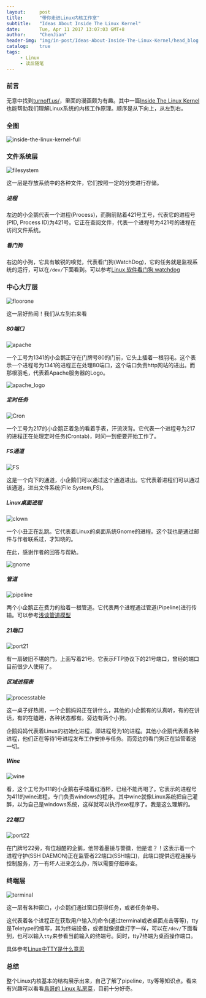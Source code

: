 ```yaml
---
layout:     post
title:      "带你走进Linux内核工作室"
subtitle:   "Ideas About Inside The Linux Kernel"
date:       Tue, Apr 11 2017 13:07:03 GMT+8
author:     "ChenJian"
header-img: "img/in-post/Ideas-About-Inside-The-Linux-Kernel/head_blog.jpg"
catalog:    true
tags:
     - Linux
     - 读后随笔
---
```


### 前言

无意中找到[turnoff.us/](https://turnoff.us/)，里面的漫画颇为有趣。其中一篇[Inside The Linux Kernel](https://turnoff.us/geek/inside-the-linux-kernel/)也能帮助我们理解Linux系统的内核工作原理。顺序是从下向上，从左到右。

### 全图

![inside-the-linux-kernel-full](https://turnoff.us/image/en/inside-the-linux-kernel-full.png)

### 文件系统层

![filesystem](/img/in-post/Ideas-About-Inside-The-Linux-Kernel/filesystem.png)

这一层是存放系统中的各种文件，它们按照一定的分类进行存储。


##### 进程

左边的小企鹅代表一个进程(Process)，而胸前贴着421号工号，代表它的进程号(PID, Process ID)为421号。它正在查阅文件，代表一个进程号为421号的进程在访问文件系统。

##### 看门狗

右边的小狗，它具有敏锐的嗅觉，代表看门狗(WatchDog)，它的任务就是监视系统的运行，可以在`/dev/`下面看到。可以参考[Linux 软件看门狗 watchdog](http://blog.csdn.net/liigo/article/details/9227205)

### 中心大厅层

![floorone](/img/in-post/Ideas-About-Inside-The-Linux-Kernel/floorone.png)

这一层好热闹！我们从左到右来看

##### 80端口

![apache](/img/in-post/Ideas-About-Inside-The-Linux-Kernel/apache.png)

一个工号为1341的小企鹅正守在门牌号80的门前，它头上插着一根羽毛。这个表示一个进程号为1341的进程正在处理80端口，这个端口负责http网站的进出。而那根羽毛，代表着Apache服务器的Logo。

![apache_logo](https://www.apache.org/img/asf_logo.png)

##### 定时任务

![Cron](/img/in-post/Ideas-About-Inside-The-Linux-Kernel/cron.png)

一个工号为217的小企鹅正着急的看着手表，汗流浃背。它代表一个进程号为217的进程正在处理定时任务(Crontab)，时间一到便要开始工作了。

##### FS通道

![FS](/img/in-post/Ideas-About-Inside-The-Linux-Kernel/fs.png)

这是一个向下的通道，小企鹅们可以通过这个通道进出。它代表着进程们可以通过该通道，进出文件系统(File System,FS)。

##### Linux桌面进程

![clown](/img/in-post/Ideas-About-Inside-The-Linux-Kernel/clown.png)

一个小丑正在乱跳。它代表着Linux的桌面系统Gnome的进程。这个我也是通过邮件与作者联系过，才知晓的。

在此，感谢作者的回答与帮助。

![gnome](/img/in-post/Ideas-About-Inside-The-Linux-Kernel/gnome.png)

##### 管道

![pipeline](/img/in-post/Ideas-About-Inside-The-Linux-Kernel/pipeline.png)

两个小企鹅正在费力的抬着一根管道。它代表两个进程通过管道(Pipeline)进行传输。可以参考[浅谈管道模型](http://blog.csdn.net/yanghua_kobe/article/details/7561016)

##### 21端口

![port21](/img/in-post/Ideas-About-Inside-The-Linux-Kernel/port21.png)

有一扇破旧不堪的门，上面写着21号。它表示FTP协议下的21号端口，曾经的端口目前很少人使用了。

##### 区域进程表

![processtable](/img/in-post/Ideas-About-Inside-The-Linux-Kernel/processtable.png)

这一桌子好热闹，一个企鹅妈妈正在讲什么，其他的小企鹅有的认真听，有的在讲话，有的在瞌睡，各种状态都有。旁边有两个小狗。

企鹅妈妈代表着Linux的初始化进程，即进程号为1的进程。其他小企鹅代表着各种进程，他们正在等待1号进程发布工作安排与任务。而旁边的看门狗正在监管着这一切。

##### Wine

![wine](/img/in-post/Ideas-About-Inside-The-Linux-Kernel/wine.png)

看，这个工号为411的小企鹅右手端着红酒杯，已经不能再喝了。它表示的进程号为411的wine进程，专门负责windows的程序。其中wine就像Linux系统把自己灌醉，以为自己是windows系统，这样就可以执行exe程序了。我是这么理解的。


##### 22端口

![port22](/img/in-post/Ideas-About-Inside-The-Linux-Kernel/port22.png)

在门牌号22旁，有位超酷的企鹅，他带着墨镜与警徽，他是谁？！这表示着一个进程守护(SSH DAEMON)正在监管者22端口(SSH端口)，此端口提供远程连接与控制服务，万一有坏人进来怎么办，所以需要仔细审查。

### 终端层

![terminal](/img/in-post/Ideas-About-Inside-The-Linux-Kernel/terminal.png)

这一层有各种窗口，小企鹅们通过窗口获得任务，或者任务单号。

这代表着各个进程正在获取用户输入的命令(通过terminal或者桌面点击等等)，tty是Teletype的缩写，其为终端设备，或者就像键盘打字一样，可以在`/dev/`下面看到，也可以输入`tty`来参看当前输入的终端号。同时，tty7终端为桌面操作端口。

具体参考[Linux中TTY是什么意思](http://blog.csdn.net/hello_kate/article/details/47065673)

### 总结

整个Linux内核基本的结构展示出来，自己了解了pipeline，tty等等知识点。看来有兴趣可以看看[鳥哥的 Linux 私房菜](http://linux.vbird.org/#)，目前十分好奇。







